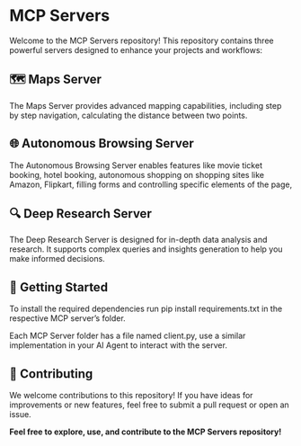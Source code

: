 # MCP Servers

Welcome to the MCP Servers repository! This repository contains three powerful servers designed to enhance your projects and workflows:

## 🗺️ Maps Server

The Maps Server provides advanced mapping capabilities, including step by step navigation, calculating the distance between two points.

## 🌐 Autonomous Browsing Server

The Autonomous Browsing Server enables features like movie ticket booking, hotel booking, autonomous shopping on shopping sites like Amazon, Flipkart, filling forms and controlling specific elements of the page,

## 🔍 Deep Research Server

The Deep Research Server is designed for in-depth data analysis and research. It supports complex queries and insights generation to help you make informed decisions.

## 🚀 Getting Started

To install the required dependencies run pip install requirements.txt in the respective MCP server’s folder.

Each MCP Server folder has a file named client.py, use a similar implementation in your AI Agent to interact with the server.

## 🤝 Contributing

We welcome contributions to this repository! If you have ideas for improvements or new features, feel free to submit a pull request or open an issue.

**Feel free to explore, use, and contribute to the MCP Servers repository!**
